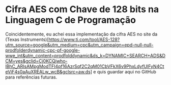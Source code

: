 # Cifra AES com Chave de 128 bits na Linguagem C de Programação
Coincidentemente, eu achei essa implementação da cifra AES no site da (Texas Instruments)[https://www.ti.com/tool/AES-128?utm_source=google&utm_medium=cpc&utm_campaign=epd-null-null-prodfolderdynamic-cpc-pf-google-wwe_int&utm_content=prodfolddynamic&ds_k=DYNAMIC+SEARCH+ADS&DCM=yes&gclid=Cj0KCQjwho-lBhC_ARIsAMpgModTFI4pf16AzrSqf2C2qM01CbVFkX6v9PhxLdyfUlFyN4CteViF4s0aAuXREALw_wcB&gclsrc=aw.ds] e quis guardar aqui no GitHub para referências futuras.
